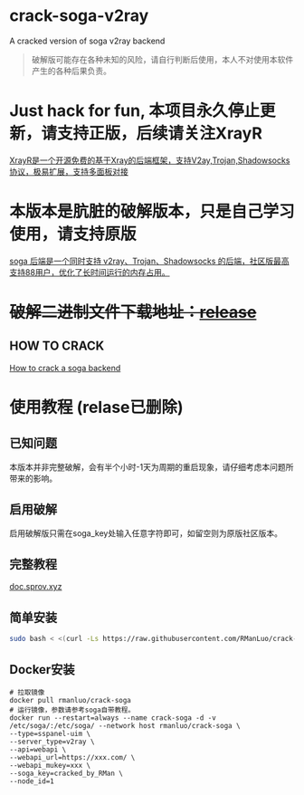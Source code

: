 # crack-soga-v2ray
 A cracked version of soga v2ray backend

> 破解版可能存在各种未知的风险，请自行判断后使用，本人不对使用本软件产生的各种后果负责。
# Just hack for fun, 本项目永久停止更新，请支持正版，后续请关注XrayR
[XrayR是一个开源免费的基于Xray的后端框架，支持V2ay,Trojan,Shadowsocks协议，极易扩展，支持多面板对接](https://github.com/XrayR-project/XrayR)
# 本版本是肮脏的破解版本，只是自己学习使用，请支持原版

[soga 后端是一个同时支持 v2ray、Trojan、Shadowsocks 的后端，社区版最高支持88用户，优化了长时间运行的内存占用。](https://github.com/sprov065/soga)

# ~~破解二进制文件下载地址：[release](https://github.com/RManLuo/crack-soga-v2ray/releases)~~

## HOW TO CRACK

[How to crack a soga backend](https://www.rman.top/2021/02/07/crack-soga/)

# 使用教程 (relase已删除)

## 已知问题

本版本并非完整破解，会有半个小时-1天为周期的重启现象，请仔细考虑本问题所带来的影响。

## 启用破解

启用破解版只需在soga_key处输入任意字符即可，如留空则为原版社区版本。

## 完整教程

[doc.sprov.xyz](https://doc.sprov.xyz/)

## 简单安装

``` bash
sudo bash < <(curl -Ls https://raw.githubusercontent.com/RManLuo/crack-soga-v2ray/master/install.sh)
```

## Docker安装

```
# 拉取镜像
docker pull rmanluo/crack-soga
# 运行镜像，参数请参考soga自带教程。
docker run --restart=always --name crack-soga -d -v /etc/soga/:/etc/soga/ --network host rmanluo/crack-soga \
--type=sspanel-uim \
--server_type=v2ray \
--api=webapi \
--webapi_url=https://xxx.com/ \
--webapi_mukey=xxx \
--soga_key=cracked_by_RMan \
--node_id=1
```

